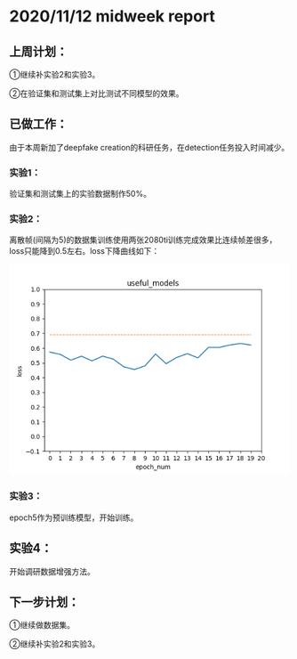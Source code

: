 # 2020/11/12 midweek report
## 上周计划：

①继续补实验2和实验3。

②在验证集和测试集上对比测试不同模型的效果。

## 已做工作：

由于本周新加了deepfake creation的科研任务，在detection任务投入时间减少。

### 实验1：

验证集和测试集上的实验数据制作50%。

### 实验2：

离散帧(间隔为5)的数据集训练使用两张2080ti训练完成效果比连续帧差很多，loss只能降到0.5左右。loss下降曲线如下：

![loss](/pictures/discrete_5.png)

### 实验3：

epoch5作为预训练模型，开始训练。

## 实验4：

开始调研数据增强方法。

## 下一步计划：

①继续做数据集。

②继续补实验2和实验3。